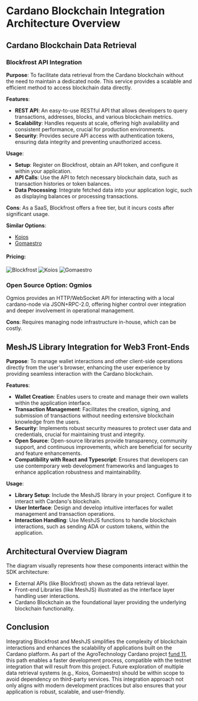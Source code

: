 # Cardano Blockchain Integration Architecture Overview

## Cardano Blockchain Data Retrieval

### Blockfrost API Integration
**Purpose**: To facilitate data retrieval from the Cardano blockchain without the need to maintain a dedicated node. This service provides a scalable and efficient method to access blockchain data directly.

**Features**:
- **REST API**: An easy-to-use RESTful API that allows developers to query transactions, addresses, blocks, and various blockchain metrics.
- **Scalability**: Handles requests at scale, offering high availability and consistent performance, crucial for production environments.
- **Security**: Provides secure API access with authentication tokens, ensuring data integrity and preventing unauthorized access.

**Usage**:
- **Setup**: Register on Blockfrost, obtain an API token, and configure it within your application.
- **API Calls**: Use the API to fetch necessary blockchain data, such as transaction histories or token balances.
- **Data Processing**: Integrate fetched data into your application logic, such as displaying balances or processing transactions.

**Cons**: As a SaaS, Blockfrost offers a free tier, but it incurs costs after significant usage.

**Similar Options**:
- [Koios](https://www.koios.rest/pricing/Pricing.html)
- [Gomaestro](https://www.gomaestro.org/pricing)

#### Pricing:
![Blockfrost](https://github.com/wseeds-sas/AgroTechnologyCardanoDocs/blob/docs/WD-565-initial-cardano-doc/milestones/M1/blockfrost-pricing.png?raw=true)
![Koios](https://github.com/wseeds-sas/AgroTechnologyCardanoDocs/blob/docs/WD-565-initial-cardano-doc/milestones/M1/koios-pricing.png?raw=true)
![Gomaestro](https://github.com//wseeds-sas/AgroTechnologyCardanoDocs/blob/docs/WD-565-initial-cardano-doc/milestones/M1/gomaestro-pricing.png?raw=true)

### Open Source Option: Ogmios
Ogmios provides an HTTP/WebSocket API for interacting with a local cardano-node via JSON+RPC-2.0, offering higher control over integration and deeper involvement in operational management.

**Cons**: Requires managing node infrastructure in-house, which can be costly.

## MeshJS Library Integration for Web3 Front-Ends
**Purpose**: To manage wallet interactions and other client-side operations directly from the user's browser, enhancing the user experience by providing seamless interaction with the Cardano blockchain.

**Features**:
- **Wallet Creation**: Enables users to create and manage their own wallets within the application interface.
- **Transaction Management**: Facilitates the creation, signing, and submission of transactions without needing extensive blockchain knowledge from the users.
- **Security**: Implements robust security measures to protect user data and credentials, crucial for maintaining trust and integrity.
- **Open Source**: Open-source libraries provide transparency, community support, and continuous improvements, which are beneficial for security and feature enhancements.
- **Compatibility with React and Typescript**: Ensures that developers can use contemporary web development frameworks and languages to enhance application robustness and maintainability.

**Usage**:
- **Library Setup**: Include the MeshJS library in your project. Configure it to interact with Cardano's blockchain.
- **User Interface**: Design and develop intuitive interfaces for wallet management and transaction operations.
- **Interaction Handling**: Use MeshJS functions to handle blockchain interactions, such as sending ADA or custom tokens, within the application.

## Architectural Overview Diagram
The diagram visually represents how these components interact within the SDK architecture:
- External APIs (like Blockfrost) shown as the data retrieval layer.
- Front-end Libraries (like MeshJS) illustrated as the interface layer handling user interactions.
- Cardano Blockchain as the foundational layer providing the underlying blockchain functionality.

## Conclusion
Integrating Blockfrost and MeshJS simplifies the complexity of blockchain interactions and enhances the scalability of applications built on the Cardano platform. As part of the AgroTechnology Cardano project [fund 11](https://projectcatalyst.io/funds/11/cardano-use-cases-concept/agrotechnology-cardano), this path enables a faster development process, compatible with the testnet integration that will result from this project. Future exploration of multiple data retrieval systems (e.g., Koios, Gomaestro) should be within scope to avoid dependency on third-party services. This integration approach not only aligns with modern development practices but also ensures that your application is robust, scalable, and user-friendly.
